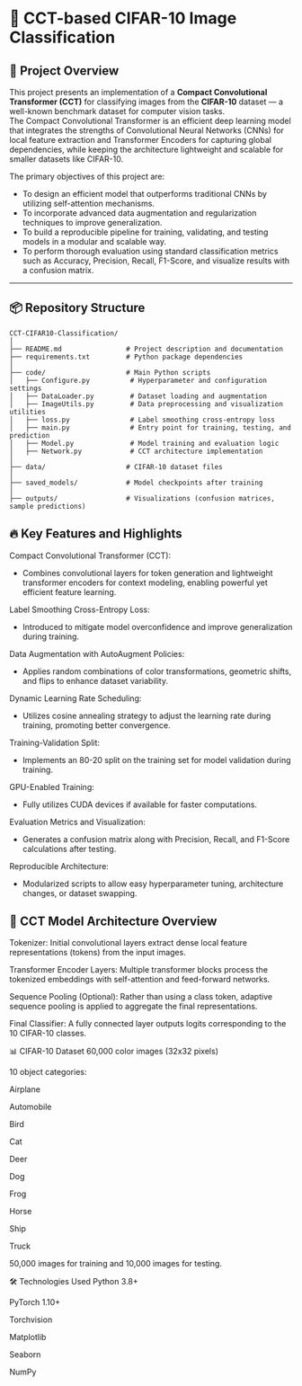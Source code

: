 # 🚀 CCT-based CIFAR-10 Image Classification

## 📖 Project Overview

This project presents an implementation of a **Compact Convolutional Transformer (CCT)** for classifying images from the **CIFAR-10** dataset — a well-known benchmark dataset for computer vision tasks.  
The Compact Convolutional Transformer is an efficient deep learning model that integrates the strengths of Convolutional Neural Networks (CNNs) for local feature extraction and Transformer Encoders for capturing global dependencies, while keeping the architecture lightweight and scalable for smaller datasets like CIFAR-10.

The primary objectives of this project are:
- To design an efficient model that outperforms traditional CNNs by utilizing self-attention mechanisms.
- To incorporate advanced data augmentation and regularization techniques to improve generalization.
- To build a reproducible pipeline for training, validating, and testing models in a modular and scalable way.
- To perform thorough evaluation using standard classification metrics such as Accuracy, Precision, Recall, F1-Score, and visualize results with a confusion matrix.

---

## 📦 Repository Structure

```plaintext
CCT-CIFAR10-Classification/
│
├── README.md                # Project description and documentation
├── requirements.txt         # Python package dependencies
│
├── code/                    # Main Python scripts
│   ├── Configure.py          # Hyperparameter and configuration settings
│   ├── DataLoader.py         # Dataset loading and augmentation
│   ├── ImageUtils.py         # Data preprocessing and visualization utilities
│   ├── loss.py               # Label smoothing cross-entropy loss
│   ├── main.py               # Entry point for training, testing, and prediction
│   ├── Model.py              # Model training and evaluation logic
│   ├── Network.py            # CCT architecture implementation
│
├── data/                    # CIFAR-10 dataset files
│
├── saved_models/            # Model checkpoints after training
│
├── outputs/                 # Visualizations (confusion matrices, sample predictions)
```

## 🔥 Key Features and Highlights
Compact Convolutional Transformer (CCT):
- Combines convolutional layers for token generation and lightweight transformer encoders for context modeling, enabling powerful yet efficient feature learning.

Label Smoothing Cross-Entropy Loss:
- Introduced to mitigate model overconfidence and improve generalization during training.

Data Augmentation with AutoAugment Policies:
- Applies random combinations of color transformations, geometric shifts, and flips to enhance dataset variability.

Dynamic Learning Rate Scheduling:
- Utilizes cosine annealing strategy to adjust the learning rate during training, promoting better convergence.

Training-Validation Split:
- Implements an 80-20 split on the training set for model validation during training.

GPU-Enabled Training:
- Fully utilizes CUDA devices if available for faster computations.

Evaluation Metrics and Visualization:
- Generates a confusion matrix along with Precision, Recall, and F1-Score calculations after testing.

Reproducible Architecture:
- Modularized scripts to allow easy hyperparameter tuning, architecture changes, or dataset swapping.

## 🧠 CCT Model Architecture Overview
Tokenizer:
Initial convolutional layers extract dense local feature representations (tokens) from the input images.

Transformer Encoder Layers:
Multiple transformer blocks process the tokenized embeddings with self-attention and feed-forward networks.

Sequence Pooling (Optional):
Rather than using a class token, adaptive sequence pooling is applied to aggregate the final representations.

Final Classifier:
A fully connected layer outputs logits corresponding to the 10 CIFAR-10 classes.

📊 CIFAR-10 Dataset
60,000 color images (32x32 pixels)

10 object categories:

Airplane

Automobile

Bird

Cat

Deer

Dog

Frog

Horse

Ship

Truck

50,000 images for training and 10,000 images for testing.

🛠️ Technologies Used
Python 3.8+

PyTorch 1.10+

Torchvision

Matplotlib

Seaborn

NumPy

